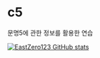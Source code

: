 # c5
문명5에 관한 정보를 활용한 연습


[![EastZero123 GitHub stats](https://github-readme-stats.vercel.app/api?username=EastZero123)](https://github.com/anuraghazra/github-readme-stats)

